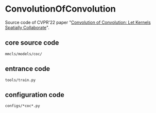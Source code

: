 # ConvolutionOfConvolution

Source code of CVPR'22 paper "[Convolution of Convolution: Let Kernels Spatially Collaborate](https://openaccess.thecvf.com/content/CVPR2022/html/Zhao_Convolution_of_Convolution_Let_Kernels_Spatially_Collaborate_CVPR_2022_paper.html)".

core source code
----
``mmcls/models/coc/``

entrance code
----
``tools/train.py``

configuration code
----
``configs/*coc*.py``

